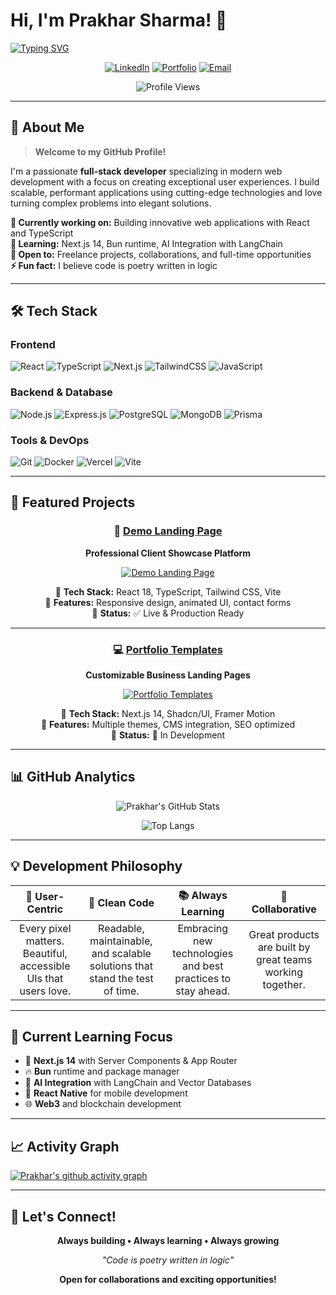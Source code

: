 # Hi, I'm Prakhar Sharma! 👋

[![Typing SVG](https://readme-typing-svg.herokuapp.com?font=Fira+Code&size=22&duration=3000&pause=1000&color=36BCF7&center=true&vCenter=true&width=600&lines=Full-Stack+Developer;React+%26+TypeScript+Enthusiast;Building+Amazing+User+Experiences;Always+Learning%2C+Always+Building)](https://git.io/typing-svg)

<div align="center">

[![LinkedIn](https://img.shields.io/badge/LinkedIn-0077B5?style=for-the-badge&logo=linkedin&logoColor=white)](https://linkedin.com/in/prakhar-sharma-dev)
[![Portfolio](https://img.shields.io/badge/Portfolio-FF5722?style=for-the-badge&logo=web&logoColor=white)](https://sharmaprakhar25.github.io/demo-landing-page/)
[![Email](https://img.shields.io/badge/Email-D14836?style=for-the-badge&logo=gmail&logoColor=white)](mailto:your.email@example.com)

![Profile Views](https://komarev.com/ghpvc/?username=SharmaPrakhar25&color=brightgreen&style=flat-square)

</div>

---

## 🚀 About Me

> **Welcome to my GitHub Profile!**

I'm a passionate **full-stack developer** specializing in modern web development with a focus on creating exceptional user experiences. I build scalable, performant applications using cutting-edge technologies and love turning complex problems into elegant solutions.

**🔭 Currently working on:** Building innovative web applications with React and TypeScript  
**🌱 Learning:** Next.js 14, Bun runtime, AI Integration with LangChain  
**💼 Open to:** Freelance projects, collaborations, and full-time opportunities  
**⚡ Fun fact:** I believe code is poetry written in logic  

---

## 🛠️ Tech Stack

### Frontend
![React](https://img.shields.io/badge/React-20232A?style=for-the-badge&logo=react&logoColor=61DAFB)
![TypeScript](https://img.shields.io/badge/TypeScript-007ACC?style=for-the-badge&logo=typescript&logoColor=white)
![Next.js](https://img.shields.io/badge/Next.js-000000?style=for-the-badge&logo=next.js&logoColor=white)
![TailwindCSS](https://img.shields.io/badge/Tailwind_CSS-38B2AC?style=for-the-badge&logo=tailwind-css&logoColor=white)
![JavaScript](https://img.shields.io/badge/JavaScript-F7DF1E?style=for-the-badge&logo=javascript&logoColor=black)

### Backend & Database
![Node.js](https://img.shields.io/badge/Node.js-43853D?style=for-the-badge&logo=node.js&logoColor=white)
![Express.js](https://img.shields.io/badge/Express.js-404D59?style=for-the-badge)
![PostgreSQL](https://img.shields.io/badge/PostgreSQL-316192?style=for-the-badge&logo=postgresql&logoColor=white)
![MongoDB](https://img.shields.io/badge/MongoDB-4EA94B?style=for-the-badge&logo=mongodb&logoColor=white)
![Prisma](https://img.shields.io/badge/Prisma-3982CE?style=for-the-badge&logo=Prisma&logoColor=white)

### Tools & DevOps
![Git](https://img.shields.io/badge/git-%23F05033.svg?style=for-the-badge&logo=git&logoColor=white)
![Docker](https://img.shields.io/badge/docker-%230db7ed.svg?style=for-the-badge&logo=docker&logoColor=white)
![Vercel](https://img.shields.io/badge/vercel-%23000000.svg?style=for-the-badge&logo=vercel&logoColor=white)
![Vite](https://img.shields.io/badge/vite-%23646CFF.svg?style=for-the-badge&logo=vite&logoColor=white)

---

## 🌟 Featured Projects

<div align="center">

### 🎨 [Demo Landing Page](https://sharmaprakhar25.github.io/demo-landing-page/)
**Professional Client Showcase Platform**

[![Demo Landing Page](https://github-readme-stats.vercel.app/api/pin/?username=SharmaPrakhar25&repo=demo-landing-page&theme=tokyonight)](https://github.com/SharmaPrakhar25/demo-landing-page)

🔹 **Tech Stack:** React 18, TypeScript, Tailwind CSS, Vite  
🔹 **Features:** Responsive design, animated UI, contact forms  
🔹 **Status:** ✅ Live & Production Ready  

---

### 💻 [Portfolio Templates](https://github.com/SharmaPrakhar25/portfolio-templates)
**Customizable Business Landing Pages**

[![Portfolio Templates](https://github-readme-stats.vercel.app/api/pin/?username=SharmaPrakhar25&repo=portfolio-templates&theme=tokyonight)](https://github.com/SharmaPrakhar25/portfolio-templates)

🔹 **Tech Stack:** Next.js 14, Shadcn/UI, Framer Motion  
🔹 **Features:** Multiple themes, CMS integration, SEO optimized  
🔹 **Status:** 🚧 In Development  

</div>

---

## 📊 GitHub Analytics

<div align="center">

![Prakhar's GitHub Stats](https://github-readme-stats.vercel.app/api?username=SharmaPrakhar25&show_icons=true&theme=tokyonight&include_all_commits=true&count_private=true)

![Top Langs](https://github-readme-stats.vercel.app/api/top-langs/?username=SharmaPrakhar25&layout=compact&langs_count=8&theme=tokyonight)

</div>

---

## 💡 Development Philosophy

<div align="center">

| 🎨 **User-Centric** | 🔧 **Clean Code** | 📚 **Always Learning** | 🤝 **Collaborative** |
|:---:|:---:|:---:|:---:|
| Every pixel matters. Beautiful, accessible UIs that users love. | Readable, maintainable, and scalable solutions that stand the test of time. | Embracing new technologies and best practices to stay ahead. | Great products are built by great teams working together. |

</div>

---

## 🎯 Current Learning Focus

- 🦄 **Next.js 14** with Server Components & App Router
- 🔥 **Bun** runtime and package manager  
- 🧠 **AI Integration** with LangChain and Vector Databases
- 📱 **React Native** for mobile development
- 🌐 **Web3** and blockchain development

---

## 📈 Activity Graph

[![Prakhar's github activity graph](https://github-readme-activity-graph.vercel.app/graph?username=SharmaPrakhar25&theme=tokyo-night)](https://github.com/ashutosh00710/github-readme-activity-graph)

---

## 🤝 Let's Connect!

<div align="center">

**Always building • Always learning • Always growing**

*"Code is poetry written in logic"*

**Open for collaborations and exciting opportunities!**

</div>
